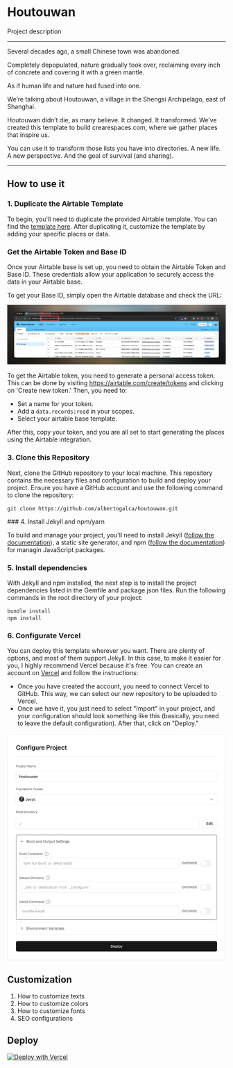 # Houtouwan

Project description

---

Several decades ago, a small Chinese town was abandoned.

Completely depopulated, nature gradually took over, reclaiming every inch of concrete and covering it with a green mantle.

As if human life and nature had fused into one.

We’re talking about Houtouwan, a village in the Shengsi Archipelago, east of Shanghai.

Houtouwan didn’t die, as many believe. It changed. It transformed. We’ve created this template to build crearespaces.com, where we gather places that inspire us.

You can use it to transform those lists you have into directories. A new life. A new perspective. And the goal of survival (and sharing).

---

## How to use it

### 1. Duplicate the Airtable Template

To begin, you'll need to duplicate the provided Airtable template. You can find the [template here](https://airtable.com/appszGRwxOuju9sYi/shrFBTjrS9u2BA78X). After duplicating it, customize the template by adding your specific places or data.

### Get the Airtable Token and Base ID

Once your Airtable base is set up, you need to obtain the Airtable Token and Base ID. These credentials allow your application to securely access the data in your Airtable base.

To get your Base ID, simply open the Airtable database and check the URL:

![Airtable Base ID](assets/images/documentation/base_id.png)

To get the Airtable token, you need to generate a personal access token. This can be done by visiting https://airtable.com/create/tokens and clicking on 'Create new token.' Then, you need to:

- Set a name for your token.
- Add a `data.records:read` in your scopes.
- Select your airtable base template.

After this, copy your token, and you are all set to start generating the places using the Airtable integration.

### 3. Clone this Repository

Next, clone the GitHub repository to your local machine. This repository contains the necessary files and configuration to build and deploy your project. Ensure you have a GitHub account and use the following command to clone the repository:

````
git clone https://github.com/albertogalca/houtouwan.git
````

### 4. Install Jekyll and npm/yarn

To build and manage your project, you'll need to install Jekyll ([follow the documentation](https://jekyllrb.com/docs/)), a static site generator, and npm ([follow the documentation](https://nodejs.org/en/download/package-manager)) for managin JavaScript packages.

### 5. Install dependencies

With Jekyll and npm installed, the next step is to install the project dependencies listed in the Gemfile and package.json files. Run the following commands in the root directory of your project:

````
bundle install
npm install
````

### 6. Configurate Vercel

You can deploy this template wherever you want. There are plenty of options, and most of them support Jekyll. In this case, to make it easier for you, I highly recommend Vercel because it's free. You can create an account on [Vercel](https://vercel.com/) and follow the instructions:

- Once you have created the account, you need to connect Vercel to GitHub. This way, we can select our new repository to be uploaded to Vercel.
- Once we have it, you just need to select "Import" in your project, and your configuration should look something like this (basically, you need to leave the default configuration). After that, click on "Deploy."

![Vercel config](assets/images/documentation/vercel_config.png)

## Customization

1. How to customize texts
2. How to customize colors
3. How to customize fonts
4. SEO configurations

## Deploy

[![Deploy with Vercel](https://vercel.com/button)](https://vercel.com/new/clone?repository-url=https%3A%2F%2Fgithub.com%2Falbertogalca%2Fhoutouwan)
